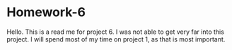 # Homework-6

Hello.  This is a read me for project 6.  I was not able to get very far into this project.  I will spend most of my time on project 1, as that is most important.
